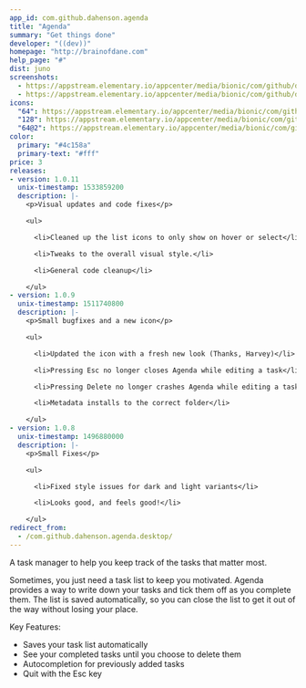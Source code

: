 ```yaml
---
app_id: com.github.dahenson.agenda
title: "Agenda"
summary: "Get things done"
developer: "((dev))"
homepage: "http://brainofdane.com"
help_page: "#"
dist: juno
screenshots:
  - https://appstream.elementary.io/appcenter/media/bionic/com/github/dahenson.agenda/015A6D37490D2CB01C85DC41EDA15975/screenshots/image-1_orig.png
  - https://appstream.elementary.io/appcenter/media/bionic/com/github/dahenson.agenda/015A6D37490D2CB01C85DC41EDA15975/screenshots/image-2_orig.png
icons:
  "64": https://appstream.elementary.io/appcenter/media/bionic/com/github/dahenson.agenda/015A6D37490D2CB01C85DC41EDA15975/icons/64x64/com.github.dahenson.agenda_com.github.dahenson.agenda.png
  "128": https://appstream.elementary.io/appcenter/media/bionic/com/github/dahenson.agenda/015A6D37490D2CB01C85DC41EDA15975/icons/128x128/com.github.dahenson.agenda_com.github.dahenson.agenda.png
  "64@2": https://appstream.elementary.io/appcenter/media/bionic/com/github/dahenson.agenda/015A6D37490D2CB01C85DC41EDA15975/icons/64x64@2/com.github.dahenson.agenda_com.github.dahenson.agenda.png
color:
  primary: "#4c158a"
  primary-text: "#fff"
price: 3
releases:
- version: 1.0.11
  unix-timestamp: 1533859200
  description: |-
    <p>Visual updates and code fixes</p>

    <ul>

      <li>Cleaned up the list icons to only show on hover or select</li>

      <li>Tweaks to the overall visual style.</li>

      <li>General code cleanup</li>

    </ul>
- version: 1.0.9
  unix-timestamp: 1511740800
  description: |-
    <p>Small bugfixes and a new icon</p>

    <ul>

      <li>Updated the icon with a fresh new look (Thanks, Harvey)</li>

      <li>Pressing Esc no longer closes Agenda while editing a task</li>

      <li>Pressing Delete no longer crashes Agenda while editing a task</li>

      <li>Metadata installs to the correct folder</li>

    </ul>
- version: 1.0.8
  unix-timestamp: 1496880000
  description: |-
    <p>Small Fixes</p>

    <ul>

      <li>Fixed style issues for dark and light variants</li>

      <li>Looks good, and feels good!</li>

    </ul>
redirect_from:
  - /com.github.dahenson.agenda.desktop/
---
```


<p>A task manager to help you keep track of the tasks that matter most.</p>
<p>Sometimes, you just need a task list to keep you motivated. Agenda provides a way to write down your tasks and tick them off as you complete them. The list is saved automatically, so you can close the list to get it out of the way without losing your place.</p>
<p>Key Features:</p>
<ul>
  <li>Saves your task list automatically</li>
  <li>See your completed tasks until you choose to delete them</li>
  <li>Autocompletion for previously added tasks</li>
  <li>Quit with the Esc key</li>
</ul>